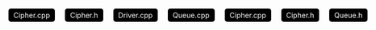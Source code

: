<div style="display: flex; gap: 20px; margin-top: 20px;">
    <a href="/Pizza/PizzaWars.cpp" style="text-decoration: none; color: white; background-color: #000000; padding: 5px 10px; border-radius: 5px;">Cipher.cpp</a>
    <a href="/Pizza/PizzaWars.h" style="text-decoration: none; color: white; background-color: #000000; padding: 5px 10px; border-radius: 5px;">Cipher.h</a>
    <a href="/Pizza/PizzaStore.cpp" style="text-decoration: none; color: white; background-color: #000000; padding: 5px 10px; border-radius: 5px;">Driver.cpp</a>
    <a href="/Pizza/PizzaStore.h" style="text-decoration: none; color: white; background-color: #000000; padding: 5px 10px; border-radius: 5px;">Queue.cpp</a>
  <a href="/Pizza/Date.cpp" style="text-decoration: none; color: white; background-color: #000000; padding: 5px 10px; border-radius: 5px;">Cipher.cpp</a>
    <a href="/Pizza/Date.h" style="text-decoration: none; color: white; background-color: #000000; padding: 5px 10px; border-radius: 5px;">Cipher.h</a>
    <a href="/Pizza/Driver.cpp" style="text-decoration: none; color: white; background-color: #000000; padding: 5px 10px; border-radius: 5px;">Queue.h</a>
  <a href="/Pizza/MysteryMechine" style="text-decoration: none; color: white; background-color: #000000; padding: 5px 10px; border-radius: 5px;">Queue.h</a>
</div>
